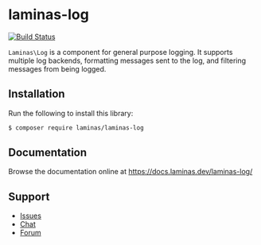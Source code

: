 # laminas-log

[![Build Status](https://github.com/laminas/laminas-log/workflows/Continuous%20Integration/badge.svg)](https://github.com/laminas/laminas-log/actions?query=workflow%3A"Continuous+Integration")

`Laminas\Log` is a component for general purpose logging. It supports multiple log
backends, formatting messages sent to the log, and filtering messages from being
logged.

## Installation

Run the following to install this library:

```bash
$ composer require laminas/laminas-log
```

## Documentation

Browse the documentation online at https://docs.laminas.dev/laminas-log/

## Support

- [Issues](https://github.com/laminas/laminas-log/issues/)
- [Chat](https://laminas.dev/chat/)
- [Forum](https://discourse.laminas.dev/)
